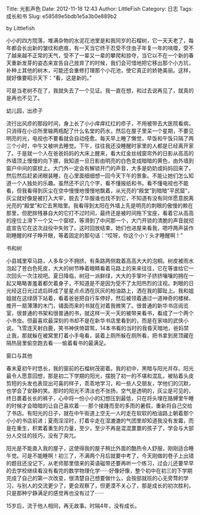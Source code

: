 Title: 光影声色
Date: 2012-11-18 12:43
Author: LittleFish
Category: 日志
Tags: 成长和书
Slug: e58589e5bdb1e5a3b0e889b2

by Littlefish

小小的四方院落，堆满杂物的水泥花池里是和我同岁的石榴树，它一天天老了，每年都会长出新的皱纹和疤痕，有一天当它终于忍受不住虫子年复一年的啃噬，受不了越来越不正常的天气，受不了一辈又一辈的攀爬和掠夺，当它以不在一个新的春天重新发芽的姿态来宣告自己放弃了的时候，我们会可惜地把它移出那个小方坑，补种上其他的树木，可能还会重修打理那个小花池，使它真正的娇艳美丽。这样，就好像要昭示天下：“看，这是新的。”

可是当老树不在了，我就失去了一个见证。我一直在想，和过去说再见了，就真的是再也不见了。

幼儿园，出疹子

流行出风疹的那段时间，身上长了小小痒痒红红的疹子，不用被带去大医院看病，只消得在小诊所里输两瓶配了什么名堂的药水，然后在屋子里呆一个星期，不要见明亮的光，电视也不要看就会自动痊愈。每天早上睡了懒觉，早饭和午饭只隔了两三个小时，中午又被哄去睡觉。下午，往往我还没睡醒时家里的人都是已经离开家了。于是就一个人在爸爸妈妈的大床上醒来，看大红金丝绒窗帘外的日影从高高的外墙顶上慢慢的向下挪，我知道一旦日影由明亮的白色变成暗暗的黄色，由外墙到窗户中间的窗棂上。大门外一定会有解锁开门的声音，大多是奶奶或妈妈回来了，然后然后赶紧闭眼装睡，在心里面细细想一回今天下午的景象。不能让她们怎么知道一个人独处的乐趣。虽然还不识几个字，看不懂报纸和书，看不懂电视也不能看，但我看得到灰尘在空中慢慢地慢慢地飘着，从光亮的“殿堂”到暗暗“平民窟”，灰尘就好像是被打入大牢，脱去了华服谁也找不到它，不知道有没有同伴愿意脱离光亮的“殿堂”和它去黑暗里。我看得到太阳在外墙上先是明亮的刺眼的傲慢的赖在那里，但肥胖残暴自大的它打不过时间，最终还是被时间拖下宝座，看着它从高高的座位上滑下一个又一个窗棂，等滑到了中间那一个，大门开锁的清脆的声音就彻底宣告它在这次战役中失败了。这时回放结束，她们也进屋来看我，嗯哼两声装作刚睡醒的样子睁开眼，等着固定的那句话：“哎呀，你这个小丫头才睡醒啊！”

书和树

小县城里窄马路，人多车少不拥挤。有条路两侧栽着高高大大的泡桐。树皮被雨水泡起了苍白色死皮，大大的树节睁着眼睛看着马路上的来来往往，它在等谁给它一次回头一次注视吧。夏日降临，树冠一派鲜绿，大大的手掌叶子挤挤嚷嚷的拥在一起又略略害羞着都欠着身子，不知道是不是因为受不了太阳热烈的注视。刺眼的日光经这日光过滤后碎成了星星点点洒在灰灰的柏油路上，洒在我的脚趾上。我和姐姐就在这绿荫下站着，看着爸爸把自行车停好，然后被领着通过一道神奇的楼梯，推开一扇薄薄的木门，铺面而来的书就在对着我微笑了。很普通的新华书店阅览室，很普通的书架和很普通的书，就这样一天一天的被带来看书，看成了一个两个小书虫。但最喜欢最深刻的书却不是在新华书店里看到的，而是在家啃的武侠小说。飞雪连天射白鹿，笑书神侠倚碧鸳，14本书看的当时的我昏天暗地，爸妈禁止我，那就躲在被窝里打着小手电看，装着上厕所躲在厕所看，把书拿到房顶藏在隔热层里偷空跑去看······偷着看书的最满足。

窗口与其他

春末夏初午时悠长，我的窗前的石榴树茂密着。我的初中，黑暗与阳光并存。阳光最令人愿意回想，那是初二下学期的阳光，摆脱了初一的不堪和混乱，被贴着头皮剪短的头发也表现出可喜的样子，乖乖地学习，和一些人交朋友，学他们的沉默，也学会了安静的笑。那时的阳光不清淡也不张扬，空气是透明的，灰尘是可见的，终日裹着长长的裤子，心中将一份小小的幻想压到最低，只在将头埋在胳膊里午睡的时候才会暗暗的让自己喜欢着······那个接踵而至的多雨的暑假，重新将自己交给了书店。有阳光的日子，就在中午街道上空无一人时走在软软的柏油路上朝着那个小小的书店前进；夏雨淫淫时，打着伞走在湿漉漉的气团里却知道我没有发霉，而是在重生，积累着重生的力量，至少，至少不再是混混噩噩的孩子了，学会与大部分人交往的技巧，没有了突兀。

阳光是不能直入我的屋子，这使得我的屋子稍比外面的酷热令人舒服，刚刚适合睡午觉。可是不能睡啊！初三了，不满两个月后就要中考了，今天刚做的卷子上出错的题目还没记下，从老师那里借来的英语磁带还要再听一个练习，过会儿还要早早的去学校继续看没有看完的数学物理化学······好像好像，整个初中在初三的下学期完成了自己的第一次改变，很清楚自己想要做什么，会按部就班的心无旁骛的学习，与别人的交流更少了，更会观察了，但更漠不关心了，那是成长的初次胜利，只是那种宁静满足的感觉再也没有过了······

15岁后，流于他人相同，再无故事。时隔4年，没有成长。
